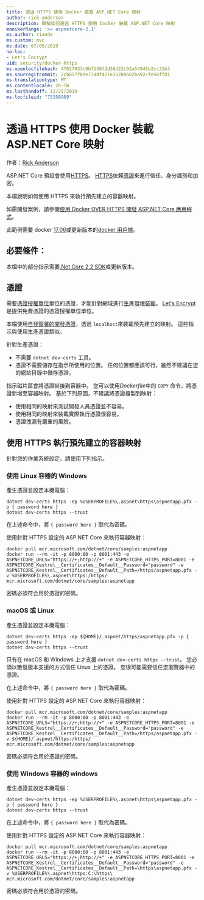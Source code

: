 ```yaml
---
title: 透過 HTTPS 使用 Docker 裝載 ASP.NET Core 映射
author: rick-anderson
description: 瞭解如何透過 HTTPS 使用 Docker 裝載 ASP.NET Core 映射
monikerRange: '>= aspnetcore-2.1'
ms.author: riande
ms.custom: mvc
ms.date: 07/05/2019
no-loc:
- Let's Encrypt
uid: security/docker-https
ms.openlocfilehash: 47027033c0b7130f2d38d22c02a54945b2cc31b3
ms.sourcegitcommit: 2cb857f0de774df421e35289662ba92cfe56ffd1
ms.translationtype: MT
ms.contentlocale: zh-TW
ms.lasthandoff: 12/25/2019
ms.locfileid: "75358909"
---
```

# <a name="hosting-aspnet-core-images-with-docker-over-https"></a>透過 HTTPS 使用 Docker 裝載 ASP.NET Core 映射

作者：[Rick Anderson](https://twitter.com/RickAndMSFT)

ASP.NET Core 預設會使用[HTTPS](/aspnet/core/security/enforcing-ssl)。 [HTTPS](https://en.wikipedia.org/wiki/HTTPS)依賴[憑證](https://en.wikipedia.org/wiki/Public_key_certificate)來進行信任、身分識別和加密。

本檔說明如何使用 HTTPS 來執行預先建立的容器映射。

如需開發案例，請參閱[使用 Docker OVER HTTPS 開發 ASP.NET Core 應用程式](https://github.com/dotnet/dotnet-docker/blob/master/samples/aspnetapp/aspnetcore-docker-https-development.md)。

此範例需要 docker [17.06](https://docs.docker.com/release-notes/docker-ce)或更新版本的[docker 用戶端](https://www.docker.com/products/docker)。

## <a name="prerequisites"></a>必要條件：

本檔中的部分指示需要[.Net Core 2.2 SDK](https://www.microsoft.com/net/download)或更新版本。

## <a name="certificates"></a>憑證

需要[憑證授權單位](https://wikipedia.org/wiki/Certificate_authority)單位的憑證，才能針對網域進行[生產環境裝載](https://blogs.msdn.microsoft.com/webdev/2017/11/29/configuring-https-in-asp-net-core-across-different-platforms/)。 [Let's Encrypt](https://letsencrypt.org/)是提供免費憑證的憑證授權單位單位。

本檔使用[自我簽署的開發憑證](https://en.wikipedia.org/wiki/Self-signed_certificate)，透過 `localhost`來裝載預先建立的映射。 這些指示與使用生產憑證類似。

針對生產憑證：

* 不需要 `dotnet dev-certs` 工具。
* 憑證不需要儲存在指示所使用的位置。 任何位置都應該可行，雖然不建議在您的網站目錄中儲存憑證。

指示磁片區會將憑證掛接到容器中。 您可以使用*Dockerfile*中的 `COPY` 命令，將憑證新增至容器映射。 基於下列原因，不建議將憑證複製到映射：

* 使用相同的映射來測試開發人員憑證並不容易。
* 使用相同的映射來裝載實際執行憑證很容易。
* 憑證洩漏有嚴重的風險。

## <a name="running-pre-built-container-images-with-https"></a>使用 HTTPS 執行預先建立的容器映射

針對您的作業系統設定，請使用下列指示。

### <a name="windows-using-linux-containers"></a>使用 Linux 容器的 Windows

產生憑證並設定本機電腦：

```dotnetcli
dotnet dev-certs https -ep %USERPROFILE%\.aspnet\https\aspnetapp.pfx -p { password here }
dotnet dev-certs https --trust
```

在上述命令中，將 `{ password here }` 取代為密碼。

使用針對 HTTPS 設定的 ASP.NET Core 來執行容器映射：

```console
docker pull mcr.microsoft.com/dotnet/core/samples:aspnetapp
docker run --rm -it -p 8000:80 -p 8001:443 -e ASPNETCORE_URLS="https://+;http://+" -e ASPNETCORE_HTTPS_PORT=8001 -e ASPNETCORE_Kestrel__Certificates__Default__Password="password" -e ASPNETCORE_Kestrel__Certificates__Default__Path=/https/aspnetapp.pfx -v %USERPROFILE%\.aspnet\https:/https/ mcr.microsoft.com/dotnet/core/samples:aspnetapp
```

密碼必須符合用於憑證的密碼。

### <a name="macos-or-linux"></a>macOS 或 Linux

產生憑證並設定本機電腦：

```dotnetcli
dotnet dev-certs https -ep ${HOME}/.aspnet/https/aspnetapp.pfx -p { password here }
dotnet dev-certs https --trust
```

只有在 macOS 和 Windows 上才支援 `dotnet dev-certs https --trust`。 您必須以散發版本支援的方式信任 Linux 上的憑證。 您很可能需要信任您瀏覽器中的憑證。

在上述命令中，將 `{ password here }` 取代為密碼。

使用針對 HTTPS 設定的 ASP.NET Core 來執行容器映射：

```console
docker pull mcr.microsoft.com/dotnet/core/samples:aspnetapp
docker run --rm -it -p 8000:80 -p 8001:443 -e ASPNETCORE_URLS="https://+;http://+" -e ASPNETCORE_HTTPS_PORT=8001 -e ASPNETCORE_Kestrel__Certificates__Default__Password="password" -e ASPNETCORE_Kestrel__Certificates__Default__Path=/https/aspnetapp.pfx -v ${HOME}/.aspnet/https:/https/ mcr.microsoft.com/dotnet/core/samples:aspnetapp
```

密碼必須符合用於憑證的密碼。

### <a name="windows-using-windows-containers"></a>使用 Windows 容器的 windows

產生憑證並設定本機電腦：

```dotnetcli
dotnet dev-certs https -ep %USERPROFILE%\.aspnet\https\aspnetapp.pfx -p { password here }
dotnet dev-certs https --trust
```

在上述命令中，將 `{ password here }` 取代為密碼。

使用針對 HTTPS 設定的 ASP.NET Core 來執行容器映射：

```console
docker pull mcr.microsoft.com/dotnet/core/samples:aspnetapp
docker run --rm -it -p 8000:80 -p 8001:443 -e ASPNETCORE_URLS="https://+;http://+" -e ASPNETCORE_HTTPS_PORT=8001 -e ASPNETCORE_Kestrel__Certificates__Default__Password="password" -e ASPNETCORE_Kestrel__Certificates__Default__Path=\https\aspnetapp.pfx -v %USERPROFILE%\.aspnet\https:C:\https\ mcr.microsoft.com/dotnet/core/samples:aspnetapp
```

密碼必須符合用於憑證的密碼。
